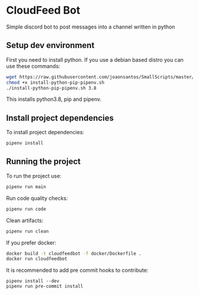 # CloudFeed Bot

Simple discord bot to post messages into a channel written in python

## Setup dev environment

First you need to install python. If you use a debian based distro you can use these commands:
```bash
wget https://raw.githubusercontent.com/joaonsantos/SmallScripts/master/install-python-pip-pipenv.sh
chmod +x install-python-pip-pipenv.sh
./install-python-pip-pipenv.sh 3.8
```

This installs python3.8, pip and pipenv.

## Install project dependencies

To install project dependencies:
```bash
pipenv install
```

## Running the project

To run the project use:
```bash
pipenv run main
```

Run code quality checks:
```bash
pipenv run code
```

Clean artifacts:
```bash
pipenv run clean
```

If you prefer docker:
```bash
docker build -t cloudfeedbot -f docker/Dockerfile .
docker run cloudfeedbot
```

It is recommended to add pre commit hooks to contribute:
```
pipenv install --dev
pipenv run pre-commit install
```
